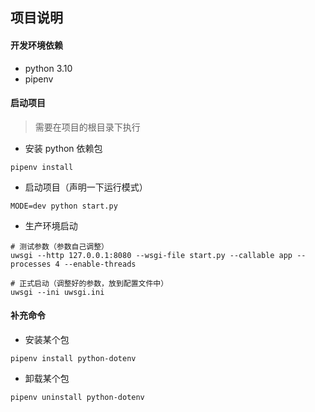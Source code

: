 ## 项目说明

#### 开发环境依赖

- python 3.10
- pipenv

#### 启动项目

> 需要在项目的根目录下执行

- 安装 python 依赖包

```pipenv install```

- 启动项目（声明一下运行模式）

```MODE=dev python start.py```

- 生产环境启动

```shell
# 测试参数（参数自己调整）
uwsgi --http 127.0.0.1:8080 --wsgi-file start.py --callable app --processes 4 --enable-threads

# 正式启动（调整好的参数，放到配置文件中）
uwsgi --ini uwsgi.ini
```

#### 补充命令

- 安装某个包

```shell
pipenv install python-dotenv
```

- 卸载某个包

```shell
pipenv uninstall python-dotenv
```